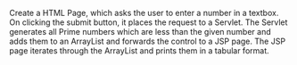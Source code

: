  Create a HTML Page, which asks the user to enter a number in a textbox. On clicking the submit button, it places the request to a Servlet. The Servlet generates all Prime numbers which are less than the given number and adds them to an ArrayList and forwards the control to a JSP page. The JSP page iterates through the ArrayList and prints them in a tabular format.